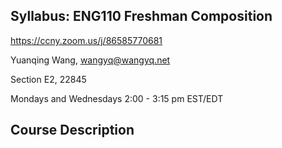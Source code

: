 ## Syllabus: ENG110 Freshman Composition
https://ccny.zoom.us/j/86585770681

Yuanqing Wang, wangyq@wangyq.net

Section E2, 22845

Mondays and Wednesdays 2:00 - 3:15 pm EST/EDT

## Course Description





